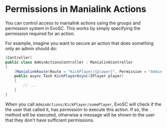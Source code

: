 # Permissions in Manialink Actions
You can control access to manialink actions using the groups and permission system in EvoSC. This works by simply specifying the permission required for an action.

For example, imagine you want to secure an action that does something only an admin should do:
```csharp
[Controller]
public class AdminActionsController : ManialinkController
{
    [ManialinkRoute(Route = "KickPlayer/{player}", Permission = "Admin.KickPlayer")]
    public async Task KickPlayerAsync(IPlayer player)
    {
        // ...
    }
}
```

When you call `AdminActions/KickPlayer/somePlayer`, EvoSC will check if the the user that called it, has permission to execute this action. If so, the method will be executed, otherwise a message will be shown to the user that they don't have sufficient permissions.
